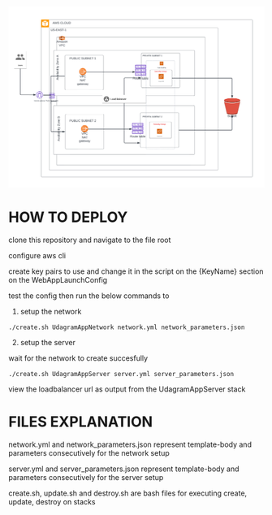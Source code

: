 ![flow diagram](https://raw.githubusercontent.com/redx1t/aws-training-udacity-project-2/master/images_on_deployment_process/Udacity%20Infrastructure%20as%20Code%20Image.png)

# HOW TO DEPLOY

clone this repository and navigate to the file root

configure aws cli

create key pairs to use and change it in the script on the {KeyName} section on the WebAppLaunchConfig

test the config then run the below commands to

1. setup the network

```
./create.sh UdagramAppNetwork network.yml network_parameters.json
```

2. setup the server

wait for the network to create succesfully

```
./create.sh UdagramAppServer server.yml server_parameters.json
```

view the loadbalancer url as output from the UdagramAppServer stack

# FILES EXPLANATION

network.yml and network_parameters.json represent template-body and parameters consecutively for the network setup

server.yml and server_parameters.json represent template-body and parameters consecutively for the server setup

create.sh, update.sh and destroy.sh are bash files for executing create, update, destroy on stacks
